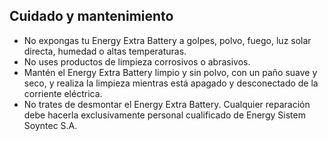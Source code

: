 ## Cuidado y mantenimiento

* No expongas tu Energy Extra Battery a golpes, polvo, fuego, luz solar directa, humedad o altas temperaturas.
* No uses productos de limpieza corrosivos o abrasivos.
* Mantén el Energy Extra Battery limpio y sin polvo, con un paño suave y seco, y realiza la limpieza mientras está apagado y desconectado de la corriente eléctrica.
* No trates de desmontar el Energy Extra Battery. Cualquier reparación debe hacerla exclusivamente personal cualificado de Energy Sistem Soyntec S.A.



